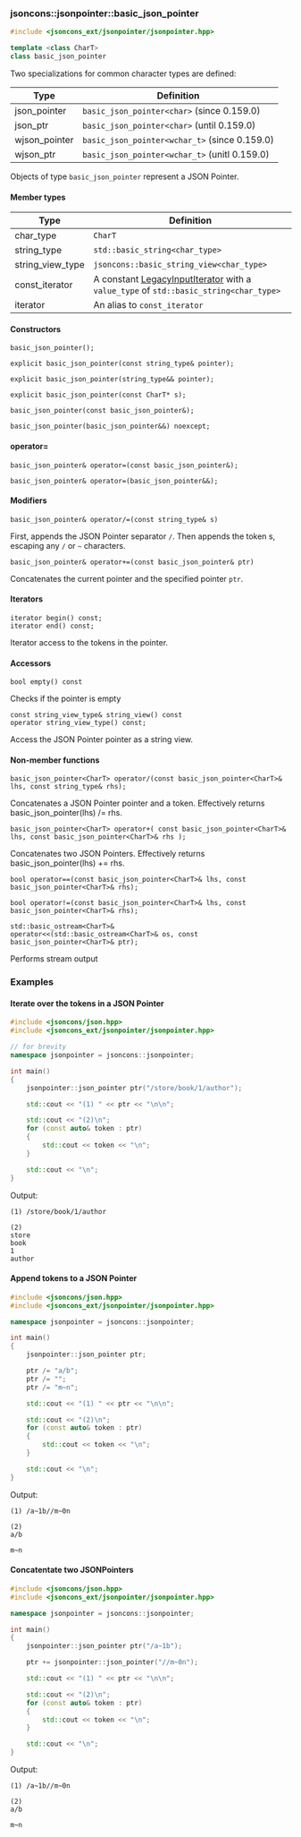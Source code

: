 ### jsoncons::jsonpointer::basic_json_pointer

```c++
#include <jsoncons_ext/jsonpointer/jsonpointer.hpp>

template <class CharT>
class basic_json_pointer
```

Two specializations for common character types are defined:

Type      |Definition
----------|------------------------------
json_pointer   |`basic_json_pointer<char>` (since 0.159.0)
json_ptr       |`basic_json_pointer<char>` (until 0.159.0)
wjson_pointer  |`basic_json_pointer<wchar_t>` (since 0.159.0)
wjson_ptr      |`basic_json_pointer<wchar_t>` (unitl 0.159.0)

Objects of type `basic_json_pointer` represent a JSON Pointer.

#### Member types
Type        |Definition
------------|------------------------------
char_type   | `CharT`
string_type | `std::basic_string<char_type>`
string_view_type | `jsoncons::basic_string_view<char_type>`
const_iterator | A constant [LegacyInputIterator](https://en.cppreference.com/w/cpp/named_req/InputIterator) with a `value_type` of `std::basic_string<char_type>`
iterator    | An alias to `const_iterator`

#### Constructors

    basic_json_pointer();

    explicit basic_json_pointer(const string_type& pointer);

    explicit basic_json_pointer(string_type&& pointer);

    explicit basic_json_pointer(const CharT* s);

    basic_json_pointer(const basic_json_pointer&);

    basic_json_pointer(basic_json_pointer&&) noexcept;

#### operator=

    basic_json_pointer& operator=(const basic_json_pointer&);

    basic_json_pointer& operator=(basic_json_pointer&&);

#### Modifiers

    basic_json_pointer& operator/=(const string_type& s)
First, appends the JSON Pointer separator `/`. Then appends the token s, escaping any `/` or `~` characters.

    basic_json_pointer& operator+=(const basic_json_pointer& ptr)
Concatenates the current pointer and the specified pointer `ptr`. 

#### Iterators

    iterator begin() const;
    iterator end() const;
Iterator access to the tokens in the pointer.

#### Accessors

    bool empty() const
Checks if the pointer is empty

    const string_view_type& string_view() const
    operator string_view_type() const;
Access the JSON Pointer pointer as a string view.

#### Non-member functions
    basic_json_pointer<CharT> operator/(const basic_json_pointer<CharT>& lhs, const string_type& rhs);
Concatenates a JSON Pointer pointer and a token. Effectively returns basic_json_pointer<CharT>(lhs) /= rhs.

    basic_json_pointer<CharT> operator+( const basic_json_pointer<CharT>& lhs, const basic_json_pointer<CharT>& rhs );
Concatenates two JSON Pointers. Effectively returns basic_json_pointer<CharT>(lhs) += rhs.

    bool operator==(const basic_json_pointer<CharT>& lhs, const basic_json_pointer<CharT>& rhs);

    bool operator!=(const basic_json_pointer<CharT>& lhs, const basic_json_pointer<CharT>& rhs);

    std::basic_ostream<CharT>&
    operator<<(std::basic_ostream<CharT>& os, const basic_json_pointer<CharT>& ptr);
Performs stream output

### Examples

#### Iterate over the tokens in a JSON Pointer

```c++
#include <jsoncons/json.hpp>
#include <jsoncons_ext/jsonpointer/jsonpointer.hpp>

// for brevity
namespace jsonpointer = jsoncons::jsonpointer;

int main()
{
    jsonpointer::json_pointer ptr("/store/book/1/author");

    std::cout << "(1) " << ptr << "\n\n";

    std::cout << "(2)\n";
    for (const auto& token : ptr)
    {
        std::cout << token << "\n";
    }

    std::cout << "\n";
}
```
Output:
```
(1) /store/book/1/author

(2)
store
book
1
author
```

#### Append tokens to a JSON Pointer

```c++
#include <jsoncons/json.hpp>
#include <jsoncons_ext/jsonpointer/jsonpointer.hpp>

namespace jsonpointer = jsoncons::jsonpointer;

int main()
{
    jsonpointer::json_pointer ptr;

    ptr /= "a/b";
    ptr /= "";
    ptr /= "m~n";

    std::cout << "(1) " << ptr << "\n\n";

    std::cout << "(2)\n";
    for (const auto& token : ptr)
    {
        std::cout << token << "\n";
    }

    std::cout << "\n";
}
```
Output:
```
(1) /a~1b//m~0n

(2)
a/b

m~n
```

#### Concatentate two JSONPointers

```c++
#include <jsoncons/json.hpp>
#include <jsoncons_ext/jsonpointer/jsonpointer.hpp>

namespace jsonpointer = jsoncons::jsonpointer;

int main()
{
    jsonpointer::json_pointer ptr("/a~1b");

    ptr += jsonpointer::json_pointer("//m~0n");

    std::cout << "(1) " << ptr << "\n\n";

    std::cout << "(2)\n";
    for (const auto& token : ptr)
    {
        std::cout << token << "\n";
    }

    std::cout << "\n";
}
```
Output:
```
(1) /a~1b//m~0n

(2)
a/b

m~n
```

